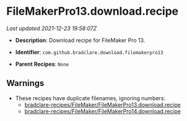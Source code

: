 # FileMakerPro13.download.recipe

_Last updated 2021-12-23 19:58:07Z_

- **Description**: Download recipe for FileMaker Pro 13.

- **Identifier**: `com.github.bradclare.download.filemakerpro13`

- **Parent Recipes**: `None`

## Warnings

- These recipes have duplicate filenames, ignoring numbers:
    - [bradclare-recipes/FileMaker/FileMakerPro13.download.recipe](/autopkg-dupe-tracker/bradclare-recipes/FileMaker/FileMakerPro13.download.recipe)
    - [bradclare-recipes/FileMaker/FileMakerPro14.download.recipe](/autopkg-dupe-tracker/bradclare-recipes/FileMaker/FileMakerPro14.download.recipe)